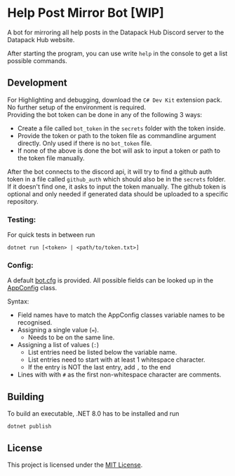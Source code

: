 # Help Post Mirror Bot [WIP]

A bot for mirroring all help posts in the Datapack Hub Discord server to the Datapack Hub website.

After starting the program, you can use write `help` in the console to get a list possible commands.

## Development
For Highlighting and debugging, download the `C# Dev Kit` extension pack.
No further setup of the environment is required.
<br>
Providing the bot token can be done in any of the following 3 ways:
- Create a file called `bot_token` in the `secrets` folder with the token inside.
- Provide the token or path to the token file as commandline argument directly. Only used if there is no `bot_token` file.
- If none of the above is done the bot will ask to input a token or path to the token file manually.

After the bot connects to the discord api, it will try to find a github auth token in a file called `github_auth` which should also be in the `secrets` folder. If it doesn't find one, it asks to input the token manually.
The github token is optional and only needed if generated data should be uploaded to a specific repository.

### Testing:<br>
For quick tests in between run
```
dotnet run [<token> | <path/to/token.txt>]
```

### Config:

A default [bot.cfg](/bot.cfg) is provided. All possible fields can be looked up in the [AppConfig](/src/AppConfig.cs) class.

Syntax:
- Field names have to match the AppConfig classes variable names to be recognised.
- Assigning a single value (`=`).
    - Needs to be on the same line.
- Assigning a list of values (`:`)
    - List entries need be listed below the variable name.
    - List entries need to start with at least 1 whitespace character.
    - If the entry is NOT the last entry, add `,` to the end
- Lines with with `#` as the first non-whitespace character are comments.

## Building
To build an executable, .NET 8.0 has to be installed and run
```
dotnet publish
```

## License
This project is licensed under the [MIT License](/LICENSE).